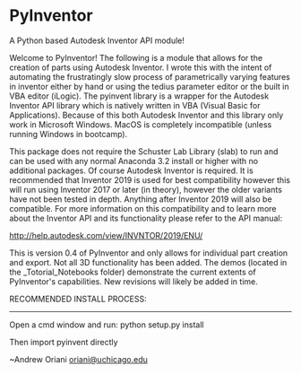 # PyInventor
 A Python based Autodesk Inventor API module!

Welcome to PyInventor! The following is a module that allows for the creation of parts using Autodesk Inventor. I wrote this with the intent of automating the frustratingly slow process of 
parametrically varying features in inventor either by hand or using the tedius parameter editor or the built in VBA editor (iLogic). The pyinvent library is a wrapper for the Autodesk 
Inventor API library which is natively written in VBA (Visual Basic for Applications). Because of this both Autodesk Inventor and this library only work in Microsoft Windows. MacOS is 
completely incompatible (unless running Windows in bootcamp). 

This package does not require the Schuster Lab Library (slab) to run and can be used with any normal Anaconda 3.2 install or higher with no additional packages. Of course Autodesk Inventor is required. 
It is recommended that Inventor 2019 is used for best compatibility however this will run using Inventor 2017 or later (in theory), however the older variants have not been tested in depth. Anything 
after Inventor 2019 will also be compatible. For more information on this compatibility and to learn more about the Inventor API and its functionality please refer to the API manual:

http://help.autodesk.com/view/INVNTOR/2019/ENU/

This is version 0.4 of PyInventor and only allows for individual part creation and export. Not all 3D functionality has been added. The demos (located in the _Totorial_Notebooks folder) demonstrate the current extents of 
PyInventor's capabilities. New revisions will likely be added in time.

RECOMMENDED INSTALL PROCESS:
________________________________________________________________
Open a cmd window and run: python setup.py install

Then import pyinvent directly


~Andrew Oriani
oriani@uchicago.edu
